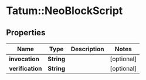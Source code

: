 # Tatum::NeoBlockScript

## Properties
Name | Type | Description | Notes
------------ | ------------- | ------------- | -------------
**invocation** | **String** |  | [optional] 
**verification** | **String** |  | [optional] 

